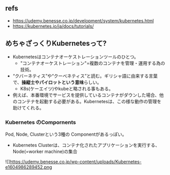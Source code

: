 ## refs

- https://udemy.benesse.co.jp/development/system/kubernetes.html
- https://kubernetes.io/ja/docs/tutorials/

## めちゃざっくりKubernetesって?

- Kubernetesはコンテナオーケストレーションツールのひとつ。
  - "コンテナオーケストレーション"=複数のコンテナを管理・運用する為の技術。
- “クバーネティス”や“クーべネティス”と読む。ギリシャ語に由来する言葉で、**操縦士やパイロットという意味**らしい。
  - K8s(ケーエイツ)やkubeと略される事もある。
- 例えば、本番環境でサービスを提供しているコンテナがダウンした場合、他のコンテナを起動する必要がある。Kubernetesは、この様な動作の管理を助けてくれる。

### Kubernetes のCompornents

Pod, Node, Clusterという3種の Componentがあるっぽい。

- Kubernetes Clusterは、コンテナ化されたアプリケーションを実行する、Node(=worker machine)の集合

![]https://udemy.benesse.co.jp/wp-content/uploads/Kubernetes-e1604986289452.png
